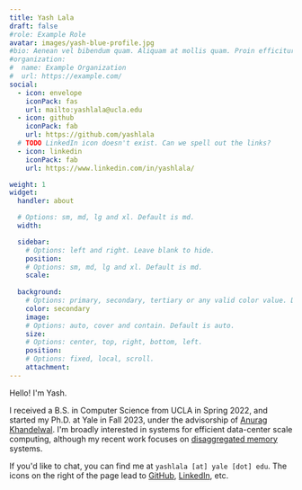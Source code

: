 ```yaml
---
title: Yash Lala
draft: false
#role: Example Role
avatar: images/yash-blue-profile.jpg
#bio: Aenean vel bibendum quam. Aliquam at mollis quam. Proin efficitur.
#organization:
#  name: Example Organization
#  url: https://example.com/
social:
  - icon: envelope
    iconPack: fas
    url: mailto:yashlala@ucla.edu
  - icon: github
    iconPack: fab
    url: https://github.com/yashlala
  # TODO LinkedIn icon doesn't exist. Can we spell out the links?
  - icon: linkedin
    iconPack: fab
    url: https://www.linkedin.com/in/yashlala/

weight: 1
widget:
  handler: about

  # Options: sm, md, lg and xl. Default is md.
  width:

  sidebar:
    # Options: left and right. Leave blank to hide.
    position:
    # Options: sm, md, lg and xl. Default is md.
    scale:
  
  background:
    # Options: primary, secondary, tertiary or any valid color value. Default is primary.
    color: secondary
    image:
    # Options: auto, cover and contain. Default is auto.
    size:
    # Options: center, top, right, bottom, left.
    position:
    # Options: fixed, local, scroll.
    attachment: 
---
```


Hello! I'm Yash. 

I received a B.S. in Computer Science from UCLA in Spring 2022, and started
my Ph.D. at Yale in Fall 2023, under the advisorship of 
[Anurag Khandelwal](https://www.anuragkhandelwal.com/). 
I'm broadly interested in systems for
efficient data-center scale computing, although my recent work focuses on
[disaggregated memory](https://arxiv.org/pdf/2202.02223.pdf) systems. 

If you'd like to chat, you can find me at
`yashlala [at] yale [dot] edu`. The icons on the right of the page lead to
[GitHub](https://github.com/yashlala),
[LinkedIn](https://www.linkedin.com/in/yashlala/), etc. 
